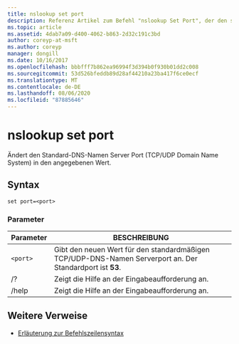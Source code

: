 ```yaml
---
title: nslookup set port
description: Referenz Artikel zum Befehl "nslookup Set Port", der den standardmäßigen TCP/UDP-Domain Name System Server-Port (DNS) in den angegebenen Wert ändert.
ms.topic: article
ms.assetid: 4dab7a09-d400-4062-b863-2d32c191c3bd
author: coreyp-at-msft
ms.author: coreyp
manager: dongill
ms.date: 10/16/2017
ms.openlocfilehash: bbbfff7b862ea96994f3d394b0f930b01dd2c008
ms.sourcegitcommit: 53d526bfeddb89d28af44210a23ba417f6ce0ecf
ms.translationtype: MT
ms.contentlocale: de-DE
ms.lasthandoff: 08/06/2020
ms.locfileid: "87885646"
---
```

# <a name="nslookup-set-port"></a>nslookup set port

Ändert den Standard-DNS-Namen Server Port (TCP/UDP Domain Name System) in den angegebenen Wert.

## <a name="syntax"></a>Syntax

```
set port=<port>
```

### <a name="parameters"></a>Parameter

| Parameter | BESCHREIBUNG |
| ---------- | ---------- |
| `<port>` | Gibt den neuen Wert für den standardmäßigen TCP/UDP-DNS-Namen Serverport an. Der Standardport ist **53**. |
| /? | Zeigt die Hilfe an der Eingabeaufforderung an. |
| /help | Zeigt die Hilfe an der Eingabeaufforderung an. |

## <a name="additional-references"></a>Weitere Verweise

- [Erläuterung zur Befehlszeilensyntax](command-line-syntax-key.md)
